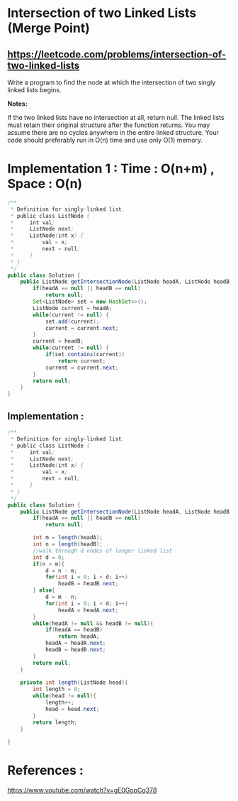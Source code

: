 # Intersection of two Linked Lists (Merge Point)
## https://leetcode.com/problems/intersection-of-two-linked-lists

Write a program to find the node at which the intersection of two singly linked lists begins.

**Notes:**

If the two linked lists have no intersection at all, return null.
The linked lists must retain their original structure after the function returns.
You may assume there are no cycles anywhere in the entire linked structure.
Your code should preferably run in O(n) time and use only O(1) memory.

# Implementation 1 : Time : O(n+m) , Space : O(n)
```java
/**
 * Definition for singly-linked list.
 * public class ListNode {
 *     int val;
 *     ListNode next;
 *     ListNode(int x) {
 *         val = x;
 *         next = null;
 *     }
 * }
 */
public class Solution {
    public ListNode getIntersectionNode(ListNode headA, ListNode headB) {
        if(headA == null || headB == null)
            return null;
        Set<ListNode> set = new HashSet<>();
        ListNode current = headA;
        while(current != null) {
            set.add(current);
            current = current.next;
        }
        current = headB;
        while(current != null) {
            if(set.contains(current))
                return current;
            current = current.next;
        }
        return null;
    }
}
```

## Implementation :

```java
/**
 * Definition for singly-linked list.
 * public class ListNode {
 *     int val;
 *     ListNode next;
 *     ListNode(int x) {
 *         val = x;
 *         next = null;
 *     }
 * }
 */
public class Solution {
    public ListNode getIntersectionNode(ListNode headA, ListNode headB) {
        if(headA == null || headB == null)
            return null;

        int m = length(headA);
        int n = length(headB);
        //walk through d nodes of longer linked list
        int d = 0;
        if(n > m){
            d = n - m;
            for(int i = 0; i < d; i++)
                headB = headB.next;
        } else{
            d = m - n;
            for(int i = 0; i < d; i++)
                headA = headA.next;
        }
        while(headA != null && headB != null){
            if(headA == headB)
                return headA;
            headA = headA.next;
            headB = headB.next;
        }
        return null;
    }
    
    private int length(ListNode head){
        int length = 0;
        while(head != null){
            length++;
            head = head.next;
        }
        return length;
    }
    
}
```

# References :
https://www.youtube.com/watch?v=gE0GopCq378
